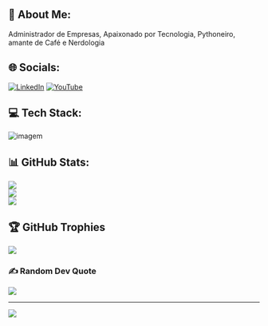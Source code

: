 ## :man: About Me:
Administrador de Empresas, Apaixonado por Tecnologia, Pythoneiro, amante de Café e Nerdologia


## :globe_with_meridians: Socials:
[![LinkedIn](https://img.shields.io/badge/LinkedIn-%230077B5.svg?logo=linkedin&logoColor=white)](https://linkedin.com/in/alan-garmatter-8a05601b8) [![YouTube](https://img.shields.io/badge/YouTube-%23FF0000.svg?logo=YouTube&logoColor=white)](https://youtube.com/c/UCl2hF5WJS9GjaZ8Cv6KipWg) 

## :computer: Tech Stack:
![imagem](https://docs.google.com/uc?id=1NHViW6YA-DF3ZJqm10c7kpcnHCnovN92)

## 📊 GitHub Stats:
![](https://github-readme-stats.vercel.app/api?username=correaito&theme=dark&hide_border=false&include_all_commits=false&count_private=false)<br/>
![](https://github-readme-streak-stats.herokuapp.com/?user=correaito&theme=dark&hide_border=false)<br/>
![](https://github-readme-stats.vercel.app/api/top-langs/?username=correaito&theme=dark&hide_border=false&include_all_commits=false&count_private=false&layout=compact)

## 🏆 GitHub Trophies
![](https://github-profile-trophy.vercel.app/?username=correaito&theme=radical&no-frame=false&no-bg=true&margin-w=4)

### ✍️ Random Dev Quote
![](https://quotes-github-readme.vercel.app/api?type=horizontal&theme=radical)

---
[![](https://visitcount.itsvg.in/api?id=correaito&icon=2&color=1)](https://visitcount.itsvg.in)
